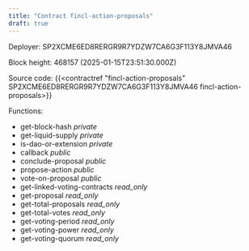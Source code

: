 ```yaml
---
title: "Contract fincl-action-proposals"
draft: true
---
```

Deployer: SP2XCME6ED8RERGR9R7YDZW7CA6G3F113Y8JMVA46


 



Block height: 468157 (2025-01-15T23:51:30.000Z)

Source code: {{<contractref "fincl-action-proposals" SP2XCME6ED8RERGR9R7YDZW7CA6G3F113Y8JMVA46 fincl-action-proposals>}}

Functions:

* get-block-hash _private_
* get-liquid-supply _private_
* is-dao-or-extension _private_
* callback _public_
* conclude-proposal _public_
* propose-action _public_
* vote-on-proposal _public_
* get-linked-voting-contracts _read_only_
* get-proposal _read_only_
* get-total-proposals _read_only_
* get-total-votes _read_only_
* get-voting-period _read_only_
* get-voting-power _read_only_
* get-voting-quorum _read_only_
